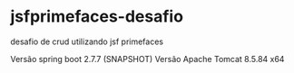 # jsfprimefaces-desafio
 desafio de crud utilizando jsf primefaces


Versão spring boot 2.7.7 (SNAPSHOT)
Versão Apache Tomcat 8.5.84 x64